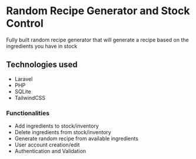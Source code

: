<h1>Random Recipe Generator and Stock Control</h1>
<p>Fully built random recipe generator that will generate a recipe based on the ingredients you have in stock</p>
<h2>Technologies used</h2>
<ul>
    <li>Laravel</li>
    <li>PHP</li>
    <li>SQLite</li>
    <li>TailwindCSS</li>
</ul>
<h3>Functionalities</h3>
<ul>
    <li>Add ingredients to stock/inventory</li>
    <li>Delete ingredients from stock/inventory</li>
    <li>Generate random recipe from available ingredients</li>
    <li>User account creation/edit</li>
    <li>Authentication and Validation</li>
</ul>
